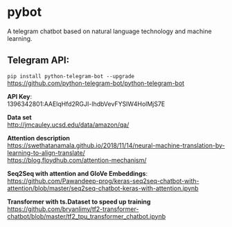 # pybot
A telegram chatbot based on natural language technology and machine learning.

## Telegram API:
```pip install python-telegram-bot --upgrade``` <br>
https://github.com/python-telegram-bot/python-telegram-bot

**API Key**:<br>
1396342801:AAElqHfd2RGJI-lhdbVevFYSIW4HolMjS7E


**Data set**<br>
http://jmcauley.ucsd.edu/data/amazon/qa/

**Attention description**<br>
https://swethatanamala.github.io/2018/11/14/neural-machine-translation-by-learning-to-align-translate/ <br>
https://blog.floydhub.com/attention-mechanism/

**Seq2Seq with attention and GloVe Embeddings**: <br>
https://github.com/Pawandeep-prog/keras-seq2seq-chatbot-with-attention/blob/master/seq2seq-chatbot-keras-with-attention.ipynb

**Transformer with ts.Dataset to speed up training** <br>
https://github.com/bryanlimy/tf2-transformer-chatbot/blob/master/tf2_tpu_transformer_chatbot.ipynb
